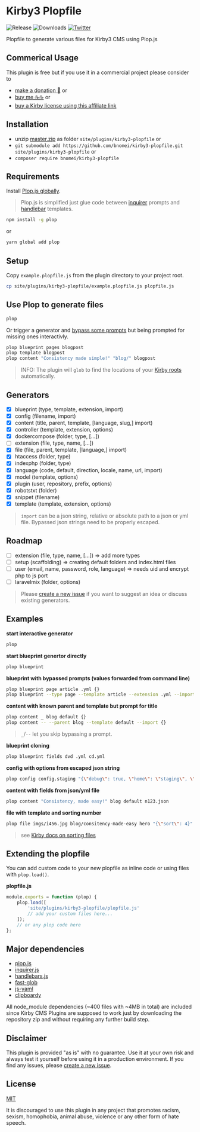 # Kirby3 Plopfile

![Release](https://flat.badgen.net/packagist/v/bnomei/kirby3-plopfile?color=ae81ff)
![Downloads](https://flat.badgen.net/packagist/dt/bnomei/kirby3-plopfile?color=272822)
[![Twitter](https://flat.badgen.net/badge/twitter/bnomei?color=66d9ef)](https://twitter.com/bnomei)

Plopfile to generate various files for Kirby3 CMS using Plop.js

## Commerical Usage

This plugin is free but if you use it in a commercial project please consider to 
- [make a donation 🍻](https://www.paypal.me/bnomei/10) or
- [buy me ☕☕](https://buymeacoff.ee/bnomei) or
- [buy a Kirby license using this affiliate link](https://a.paddle.com/v2/click/1129/35731?link=1170)

## Installation

- unzip [master.zip](https://github.com/bnomei/kirby3-plopfile/archive/master.zip) as folder `site/plugins/kirby3-plopfile` or
- `git submodule add https://github.com/bnomei/kirby3-plopfile.git site/plugins/kirby3-plopfile` or
- `composer require bnomei/kirby3-plopfile`

## Requirements

Install [Plop.js globally](https://plopjs.com). 

> Plop.js is simplified just glue code between [inquirer](https://github.com/SBoudrias/Inquirer.js/) prompts and [handlebar](https://github.com/wycats/handlebars.js/) templates.

```bash
npm install -g plop
```

or 

```bash
yarn global add plop
```

## Setup

Copy `example.plopfile.js` from the plugin directory to your project root.

```bash
cp site/plugins/kirby3-plopfile/example.plopfile.js plopfile.js
```

## Use Plop to generate files

```bash
plop
```

Or trigger a generator and [bypass some prompts](https://plopjs.com/documentation/#cli-usage) but being prompted for missing ones interactivly.

```bash
plop blueprint pages blogpost
plop template blogpost
plop content "Consistency made simple!" "blog/" blogpost
```

> INFO: The plugin will `glob` to find the locations of your [Kirby roots](https://getkirby.com/docs/guide/configuration#custom-folder-setup) automatically. 

## Generators

- [x] blueprint (type, template, extension, import)
- [x] config (filename, import)
- [x] content (title, parent, template, [language, slug,] import)
- [x] controller (template, extension, options)
- [x] dockercompose (folder, type, [...])
- [ ] extension (file, type, name, [...])
- [x] file (file, parent, template, [language,] import)
- [x] htaccess (folder, type)
- [x] indexphp (folder, type)
- [x] language (code, default, direction, locale, name, url, import)
- [x] model (template, options)
- [x] plugin (user, repository, prefix, options)
- [x] robotstxt (folder)
- [x] snippet (filename)
- [x] template (template, extension, options)

> `import` can be a json string, relative or absolute path to a json or yml file. Bypassed json strings need to be properly escaped.

## Roadmap

- [ ] extension (file, type, name, [...]) => add more types
- [ ] setup (scaffolding) => creating default folders and index.html files
- [ ] user (email, name, password, role, language) => needs uid and encrypt php to js port
- [ ] laravelmix (folder, options)

> Please [create a new issue](https://github.com/bnomei/kirby3-plopfile/issues/new) if you want to suggest an idea or discuss existing generators.

## Examples

**start interactive generator**
```bash
plop
```

**start blueprint genertor directly**
```bash
plop blueprint
```

**blueprint with bypassed prompts (values forwarded from command line)**
```bash
plop blueprint page article .yml {}
plop blueprint --type page --template article --extension .yml --import {}
```

**content with known parent and template but prompt for title**
```bash
plop content _ blog default {}
plop content -- --parent blog --template default --import {}
```
> `_`/`--` let you skip bypassing a prompt.

**blueprint cloning**
```bash
plop blueprint fields dvd .yml cd.yml
```

**config with options from escaped json string**
```bash 
plop config config.staging "{\"debug\": true, \"home\": \"staging\", \"ready\": \"function() { return ['my.option' => kirby()->root('index') . '/resources']; }\"}"
```

**content with fields from json/yml file**
```bash
plop content "Consistency, made easy!" blog default n123.json
```

**file with template and sorting number**
```bash
plop file imgs/i456.jpg blog/consitency-made-easy hero "{\"sort\": 4}"
```
> see [Kirby docs on sorting files](https://getkirby.com/docs/cookbook/content/sorting#sorting-files)

## Extending the plopfile

You can add custom code to your new plopfile as inline code or using files with `plop.load()`.

**plopfile.js**
```js
module.exports = function (plop) {
    plop.load([
        'site/plugins/kirby3-plopfile/plopfile.js'
        // add your custom files here...
    ]);
    // or any plop code here
};
```

## Major dependencies

- [plop.js](https://github.com/plopjs/plop)
- [inquirer.js](https://github.com/SBoudrias/Inquirer.js)
- [handlebars.js](https://github.com/handlebars-lang/handlebars.js)
- [fast-glob](https://github.com/mrmlnc/fast-glob)
- [js-yaml](https://github.com/nodeca/js-yaml)
- [clipboardy](https://github.com/sindresorhus/clipboardy)

All node_module dependencies (~400 files with ~4MB in total) are included since Kirby CMS Plugins are supposed to work just by downloading the repository zip and without requiring any further build step.

## Disclaimer

This plugin is provided "as is" with no guarantee. Use it at your own risk and always test it yourself before using it in a production environment. If you find any issues, please [create a new issue](https://github.com/bnomei/kirby3-plopfile/issues/new).

## License

[MIT](https://opensource.org/licenses/MIT)

It is discouraged to use this plugin in any project that promotes racism, sexism, homophobia, animal abuse, violence or any other form of hate speech.
